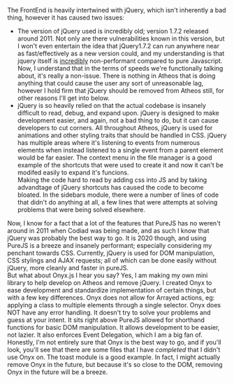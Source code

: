 The FrontEnd is heavily intertwined with jQuery, which isn't inherently a bad thing, however it has caused two issues:

*   The version of jQuery used is incredibly old; version 1.7.2 released around 2011. Not only are there vulnerabilities known in this version, but I won't even entertain the idea that jQuery1.7.2 can run anywhere near as fast/effectively as a new version could, and my understanding is that jquery itself is [incredibly](https://medium.com/@trombino.marco/you-might-not-need-jquery-a-2018-performance-case-study-aa6531d0b0c3) non-performant compared to pure Javascript. Now, I understand that in the terms of speeds we're functionally talking about, it's really a non-issue. There is nothing in Atheos that is doing anything that could cause the user any sort of unreasonable lag, however I hold firm that jQuery should be removed from Atheos still, for other reasons I'll get into below.
*   jQuery is so heavily relied on that the actual codebase is insanely difficult to read, debug, and expand upon. jQuery is designed to make development easier, and again, not a bad thing to do, but it can cause developers to cut corners. All throughout Atheos, jQuery is used for animations and other styling traits that should be handled in CSS. jQuery has multiple areas where it's listening to events from numerous elements when instead listened to a single event from a parent element would be far easier. The context menu in the file manager is a good example of the shortcuts that were used to create it and now it can't be modifed easily to expand it's funcions.  
    Making the code hard to read by adding css into JS and by taking advandtage of jQuery shortcuts has caused the code to become bloated. In the sidebars module, there were a number of lines of code that didn't do anything at all, a few lines that were attempts at solving problems that were being solved elsewhere.

Now, I know for a fact that a lot of the features that PureJS has no weren't around in 2011 when Codiad was being made, and as such I know that jQuery was probably the best way to go. It is 2020 though, and using PureJS is a breeze and insanely performant; especially considering my penchant towards CSS. Currently, jQuery is used for DOM manipulation, CSS stylings and AJAX requests; all of which can be done easily without jQuery, more cleanly and faster in pureJS.  
But what about Onyx.js I hear you say? Yes, I am making my own mini library to help develop on Atheos and remove jQuery. I created Onyx to ease development and standardize implementation of certain things, but with a few key differences. Onyx does not allow for Arrayed actions, eg: applying a class to multiple elements through a single selector. Onyx does NOT have any error handling. It doesn't try to solve your problems and guess at your intent. It sits right above PureJS allowed for shorthand functions for basic DOM manipulation. It allows development to be easier, not lazier. It also enforces Event Delegation, which I am a big fan of.  
Honestly, I'm not entirely sure that Onyx is the best way to go, and if you'll look, you'll see that there are some files that I have _completed_ that I didn't use Onyx on. The toast module is a good example. In fact, I might actually remove Onyx in the future, but because it's so close to the DOM, removing Onyx in the future will be a breeze.
